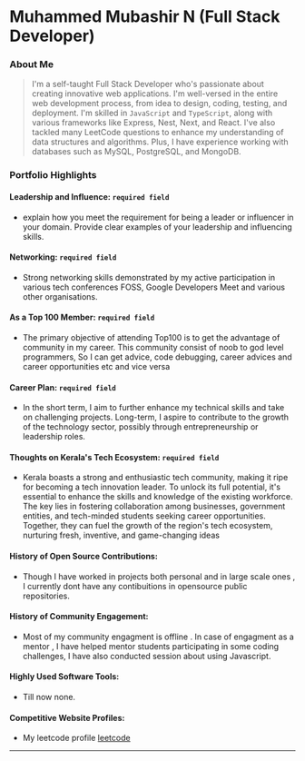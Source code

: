 # Muhammed Mubashir N (Full Stack Developer) 

### About Me

> I'm a self-taught Full Stack Developer who's passionate about creating innovative web applications. I'm well-versed in the entire web development process, from idea to design, coding, testing, and deployment. I'm skilled in `JavaScript` and `TypeScript`, along with various frameworks like Express, Nest, Next, and React. I've also tackled many LeetCode questions to enhance my understanding of data structures and algorithms. Plus, I have experience working with databases such as MySQL, PostgreSQL, and MongoDB.


### Portfolio Highlights



#### Leadership and Influence: `required field`

- explain how you meet the requirement for being a leader or influencer in your domain. Provide clear examples of your leadership and influencing skills.

#### Networking: `required field`

- Strong networking skills demonstrated by my active participation in various tech conferences FOSS, Google Developers Meet and various other organisations.

#### As a Top 100 Member: `required field`

- The primary objective of attending Top100 is to get the advantage of community in my career. This community consist of noob to god level programmers, So I can get advice, code debugging, career advices and career opportunities etc and vice versa

#### Career Plan: `required field`

- In the short term, I aim to further enhance my technical skills and take on challenging projects. Long-term, I aspire to contribute to the growth of the technology sector, possibly through entrepreneurship or leadership roles.

#### Thoughts on Kerala's Tech Ecosystem: `required field`

- Kerala boasts a strong and enthusiastic tech community, making it ripe for becoming a tech innovation leader. To unlock its full potential, it's essential to enhance the skills and knowledge of the existing workforce. The key lies in fostering collaboration among businesses, government entities, and tech-minded students seeking career opportunities. Together, they can fuel the growth of the region's tech ecosystem, nurturing fresh, inventive, and game-changing ideas

#### History of Open Source Contributions:

- Though I have worked in projects both personal and in large scale ones , I currently dont have any contibuitions in opensource public repositories.

#### History of Community Engagement:

- Most of my community engagment is offline . In case of engagment as a mentor , I have helped mentor students participating in some coding challenges, I have also conducted session about using Javascript.

#### Highly Used Software Tools:

- Till now none.

#### Competitive Website Profiles:

- My leetcode profile [leetcode](https://leetcode.com/Mubu/)

---

